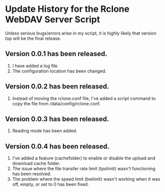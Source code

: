 # Update History for the Rclone WebDAV Server Script
Unless serious bugs/errors arise in my script, it is highly likely that version top will be the final release.
## Version 0.0.1 has been released.
1. I have added a log file.
2. The configuration location has been changed.
## Version 0.0.2 has been released.
1. Instead of moving the rclone.conf file, I've added a script command to copy the file from /data/config/rclone.conf.
## Version 0.0.3 has been released.
1. Reading mode has been added.
## Version 0.0.4 has been released.
1. I've added a feature (cachefolder) to enable or disable the upload and download cache folder.
2. The issue where the file transfer rate limit (tpslimit) wasn't functioning has been resolved.
3. The problem where the speed limit (bwlimit) wasn't working when it was off, empty, or set to 0 has been fixed.
